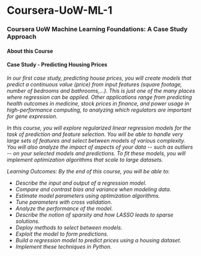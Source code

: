 # Coursera-UoW-ML-1
### Coursera UoW Machine Learning Foundations: A Case Study Approach

#### About this Course

#### Case Study - Predicting Housing Prices
<em>
In our first case study, predicting house prices, you will create models that predict a continuous value (price) from input features (square footage, number of bedrooms and bathrooms,...).  This is just one of the many places where regression can be applied.  Other applications range from predicting health outcomes in medicine, stock prices in finance, and power usage in high-performance computing, to analyzing which regulators are important for gene expression.

In this course, you will explore regularized linear regression models for the task of prediction and feature selection.  You will be able to handle very large sets of features and select between models of various complexity.  You will also analyze the impact of aspects of your data -- such as outliers -- on your selected models and predictions.  To fit these models, you will implement optimization algorithms that scale to large datasets.

Learning Outcomes:  By the end of this course, you will be able to:
* Describe the input and output of a regression model.
* Compare and contrast bias and variance when modeling data.
* Estimate model parameters using optimization algorithms.
* Tune parameters with cross validation.
* Analyze the performance of the model.
* Describe the notion of sparsity and how LASSO leads to sparse solutions.
* Deploy methods to select between models.
* Exploit the model to form predictions. 
* Build a regression model to predict prices using a housing dataset.
* Implement these techniques in Python.
</em>
